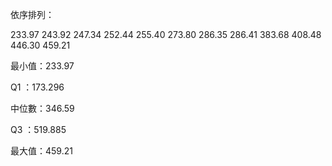 依序排列：

233.97  243.92  247.34  252.44  255.40  273.80  286.35  286.41  383.68  408.48  446.30  459.21

最小值：233.97

Q1    ：173.296

中位數：346.59

Q3    ：519.885

最大值：459.21
